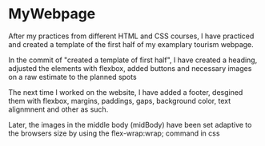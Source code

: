 # MyWebpage

After my practices from different HTML and CSS courses, I have practiced and created a template of the first half of my examplary tourism webpage.

In the commit of "created a template of first half", I have created a heading, adjusted the elements with flexbox, added buttons and necessary images on a raw estimate to the planned spots 

The next time I worked on the website, I have added a footer, desgined them with flexbox, margins, paddings, gaps, background color, text alignmnent and other as such.

Later, the images in the middle body (midBody) have been set adaptive to the browsers size by using the flex-wrap:wrap; command in css

